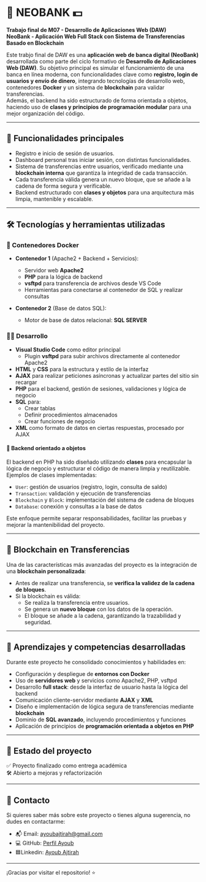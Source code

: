 # 🏦 NEOBANK 💵

**Trabajo final de M07 - Desarrollo de Aplicaciones Web (DAW)**  
**NeoBank - Aplicación Web Full Stack con Sistema de Transferencias Basado en Blockchain**

Este trabjo final de DAW es una **aplicación web de banca digital (NeoBank)** desarrollada como parte del ciclo formativo de **Desarrollo de Aplicaciones Web (DAW)**. Su objetivo principal es simular el funcionamiento de una banca en línea moderna, con funcionalidades clave como **registro, login de usuarios y envío de dinero**, integrando tecnologías de desarrollo web, contenedores **Docker** y un sistema de **blockchain** para validar transferencias.  
Además, el backend ha sido estructurado de forma orientada a objetos, haciendo uso de **clases y principios de programación modular** para una mejor organización del código.

---

## 🚀 Funcionalidades principales

- Registro e inicio de sesión de usuarios.
- Dashboard personal tras iniciar sesión, con distintas funcionalidades.
- Sistema de transferencias entre usuarios, verificado mediante una **blockchain interna** que garantiza la integridad de cada transacción.
- Cada transferencia válida genera un nuevo bloque, que se añade a la cadena de forma segura y verificable.
- Backend estructurado con **clases y objetos** para una arquitectura más limpia, mantenible y escalable.

---

## 🛠️ Tecnologías y herramientas utilizadas

### 🐳 Contenedores Docker

- **Contenedor 1** (Apache2 + Backend + Servicios):
  - Servidor web **Apache2**
  - **PHP** para la lógica de backend
  - **vsftpd** para transferencia de archivos desde VS Code
  - Herramientas para conectarse al contenedor de SQL y realizar consultas

- **Contenedor 2** (Base de datos SQL):
  - Motor de base de datos relacional: **SQL SERVER**

### 🧑‍💻 Desarrollo

- **Visual Studio Code** como editor principal
  - Plugin **vsftpd** para subir archivos directamente al contenedor Apache2
- **HTML** y **CSS** para la estructura y estilo de la interfaz
- **AJAX** para realizar peticiones asíncronas y actualizar partes del sitio sin recargar
- **PHP** para el backend, gestión de sesiones, validaciones y lógica de negocio
- **SQL** para:
  - Crear tablas
  - Definir procedimientos almacenados
  - Crear funciones de negocio
- **XML** como formato de datos en ciertas respuestas, procesado por AJAX

#### 🧱 Backend orientado a objetos

El backend en PHP ha sido diseñado utilizando **clases** para encapsular la lógica de negocio y estructurar el código de manera limpia y reutilizable.  
Ejemplos de clases implementadas:

- `User`: gestión de usuarios (registro, login, consulta de saldo)
- `Transaction`: validación y ejecución de transferencias
- `Blockchain` y `Block`: implementación del sistema de cadena de bloques
- `Database`: conexión y consultas a la base de datos

Este enfoque permite separar responsabilidades, facilitar las pruebas y mejorar la mantenibilidad del proyecto.

---

## 🔐 Blockchain en Transferencias

Una de las características más avanzadas del proyecto es la integración de una **blockchain personalizada**:

- Antes de realizar una transferencia, se **verifica la validez de la cadena de bloques**.
- Si la blockchain es válida:
  - Se realiza la transferencia entre usuarios.
  - Se genera un **nuevo bloque** con los datos de la operación.
  - El bloque se añade a la cadena, garantizando la trazabilidad y seguridad.

---

## 🧪 Aprendizajes y competencias desarrolladas

Durante este proyecto he consolidado conocimientos y habilidades en:

- Configuración y despliegue de **entornos con Docker**
- Uso de **servidores web** y servicios como Apache2, PHP, vsftpd
- Desarrollo **full stack**: desde la interfaz de usuario hasta la lógica del backend
- Comunicación cliente-servidor mediante **AJAX** y **XML**
- Diseño e implementación de lógica segura de transferencias mediante **blockchain**
- Dominio de **SQL avanzado**, incluyendo procedimientos y funciones
- Aplicación de principios de **programación orientada a objetos en PHP**

---

## 🔗 Estado del proyecto

✅ Proyecto finalizado como entrega académica  
🛠️ Abierto a mejoras y refactorización

---

## 📧 Contacto

Si quieres saber más sobre este proyecto o tienes alguna sugerencia, no dudes en contactarme:

- 📬 Email: [ayoubajtirah@gmail.com](mailto:ayoubajtirah@gmail.com)
- 💻 GitHub: [Perfil Ayoub](https://github.com/Ayoubdeta)
- 🟦Linkedin: [Ayoub Ajtirah](https://www.linkedin.com/in/ayoub-ajtirah-17a199314/)

---

¡Gracias por visitar el repositorio! ⭐
